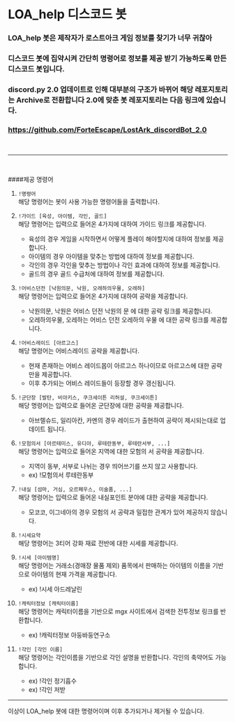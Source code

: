 LOA_help 디스코드 봇
======================

### LOA_help 봇은 제작자가 로스트아크 게임 정보를 찾기가 너무 귀찮아
### 디스코드 봇에 집약시켜 간단히 명령어로 정보를 제공 받기 가능하도록 만든 디스코드 봇입니다.
### discord.py 2.0 업데이트로 인해 대부분의 구조가 바뀌어 해당 레포지토리는 Archive로 전환합니다 2.0에 맞춘 봇 레포지토리는 다음 링크에 있습니다.
### https://github.com/ForteEscape/LostArk_discordBot_2.0

<br><hr/><br>

####제공 명령어

1.  ```!명령어```  
    해당 명령어는 봇이 사용 가능한 명령어들을 출력합니다.
    

2. ```!가이드 [육성, 아이템, 각인, 골드]```   
해당 명령어는 입력으로 들어온 4가지에 대하여 가이드 링크를 제공합니다.  
   - 육성의 경우 게임을 시작하면서 어떻게 플레이 해야할지에 대하여 정보를 제공합니다.
    - 아이템의 경우 아이템을 맞추는 방법에 대하여 정보를 제공합니다.
    - 각인의 경우 각인을 맞추는 방법이나 각인 효과에 대하여 정보를 제공합니다.
    - 골드의 경우 골드 수급처에 대하여 정보를 제공합니다.  
    

3. ```!어비스던전 [낙원의문, 낙원, 오레하의우물, 오레하]```  
해당 명령어는 입력으로 들어온 4가지에 대하여 공략을 제공합니다.
   - 낙원의문, 낙원은 어비스 던전 낙원의 문 에 대한 공략 링크를 제공합니다.
    - 오레하의우물, 오레하는 어비스 던전 오레하의 우물 에 대한 공략 링크를 제공합니다.
    

4. ```!어비스레이드 [아르고스]```  
해당 명령어는 어비스레이드 공략을 제공합니다.
   - 현재 존재하는 어비스 레이드몹이 아르고스 하나이므로 아르고스에 대한 공략만을 제공합니다.
    - 이후 추가되는 어비스 레이드들이 등장할 경우 갱신됩니다.
    
    
5. ```!군단장 [발탄, 비아키스, 쿠크세이튼 리허설, 쿠크세이튼]```  
해당 명령어는 입력으로 들어온 군단장에 대한 공략을 제공합니다.
   - 아브렐슈드, 일리아칸, 카멘의 경우 레이드가 출현하여 공략이 제시되는대로 업데이트 됩니다.
    

6. ```!모험의서 [아르테미스, 유디아, 루테란동부, 루테란서부, ...]```  
해당 명령어는 입력으로 들어온 지역에 대한 모험의 서 공략을 제공합니다.
   - 지역이 동부, 서부로 나뉘는 경우 띄어쓰기를 쓰지 않고 사용합니다.
    - ex) !모험의서 루테란동부
  
  
7. ```!내실 [섬마, 거심, 오르페우스, 미술품, ...]```  
해당 명령어는 입력으로 들어온 내실포인트 분야에 대한 공략을 제공합니다.
   - 모코코, 이그네아의 경우 모험의 서 공략과 밀접한 관계가 있어 제공하지 않습니다.
   

8. ```!시세요약```  
해당 명령어는 3티어 강화 재료 전반에 대한 시세를 제공합니다.


10. ```!시세 [아이템명]```
<br>해당 명령어는 거래소(경매장 물품 제외) 품목에서 판매하는 아이템의 이름을 기반으로 아이템의 현재 가격을 제공합니다.
    - ex) !시세 아드레날린


11. ```!캐릭터정보 [캐릭터이름]```
<br>해당 명령어는 캐릭터이름을 기반으로 mgx 사이트에서 검색한 전투정보 링크를 반환합니다.
    - ex) !캐릭터정보 아둥바둥연구소


12. ```!각인 [각인 이름] ```
<br>해당 명령어는 각인이름을 기반으로 각인 설명을 반환합니다. 각인의 축약어도 가능합니다.
    - ex) !각인 정기흡수
    - ex) !각인 저받

<hr/>

이상이 LOA_help 봇에 대한 명령어이며 이후 추가되거나 제거될 수 있습니다.
